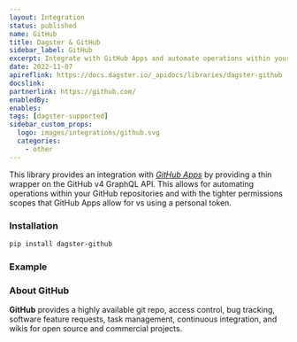 ```yaml
---
layout: Integration
status: published
name: GitHub
title: Dagster & GitHub
sidebar_label: GitHub
excerpt: Integrate with GitHub Apps and automate operations within your github repositories.
date: 2022-11-07
apireflink: https://docs.dagster.io/_apidocs/libraries/dagster-github
docslink:
partnerlink: https://github.com/
enabledBy:
enables:
tags: [dagster-supported]
sidebar_custom_props: 
  logo: images/integrations/github.svg
  categories:
    - other
---
```


This library provides an integration with _[GitHub Apps](https://docs.github.com/en/developers/apps/getting-started-with-apps/about-apps)_ by providing a thin wrapper on the GitHub v4 GraphQL API. This allows for automating operations within your GitHub repositories and with the tighter permissions scopes that GitHub Apps allow for vs using a personal token.

### Installation

```bash
pip install dagster-github
```

### Example

<CodeExample filePath="integrations/github.py" language="python" />

### About GitHub

**GitHub** provides a highly available git repo, access control, bug tracking, software feature requests, task management, continuous integration, and wikis for open source and commercial projects.

